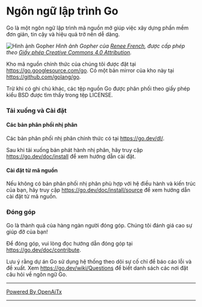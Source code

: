 # Ngôn ngữ lập trình Go

Go là một ngôn ngữ lập trình mã nguồn mở giúp việc xây dựng phần mềm đơn giản, tin cậy và hiệu quả trở nên dễ dàng.

![Hình ảnh Gopher](https://golang.org/doc/gopher/fiveyears.jpg)
*Hình ảnh Gopher của [Renee French][rf], được cấp phép theo [Giấy phép Creative Commons 4.0 Attribution][cc4-by].*

Kho mã nguồn chính thức của chúng tôi được đặt tại https://go.googlesource.com/go. Có một bản mirror của kho này tại https://github.com/golang/go.

Trừ khi có ghi chú khác, các tệp nguồn Go được phân phối theo giấy phép kiểu BSD được tìm thấy trong tệp LICENSE.

### Tải xuống và Cài đặt

#### Các bản phân phối nhị phân

Các bản phân phối nhị phân chính thức có tại https://go.dev/dl/.

Sau khi tải xuống bản phát hành nhị phân, hãy truy cập https://go.dev/doc/install để xem hướng dẫn cài đặt.

#### Cài đặt từ mã nguồn

Nếu không có bản phân phối nhị phân phù hợp với hệ điều hành và kiến trúc của bạn, hãy truy cập https://go.dev/doc/install/source để xem hướng dẫn cài đặt từ mã nguồn.

### Đóng góp

Go là thành quả của hàng ngàn người đóng góp. Chúng tôi đánh giá cao sự giúp đỡ của bạn!

Để đóng góp, vui lòng đọc hướng dẫn đóng góp tại https://go.dev/doc/contribute.

Lưu ý rằng dự án Go sử dụng hệ thống theo dõi sự cố chỉ để báo cáo lỗi và đề xuất. Xem https://go.dev/wiki/Questions để biết danh sách các nơi đặt câu hỏi về ngôn ngữ Go.

[rf]: https://reneefrench.blogspot.com/
[cc4-by]: https://creativecommons.org/licenses/by/4.0/

---

[Powered By OpenAiTx](https://github.com/OpenAiTx/OpenAiTx)

---